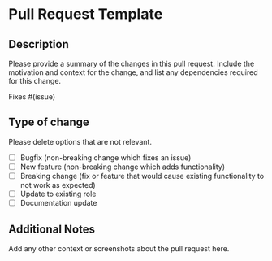 # Pull Request Template

## Description

Please provide a summary of the changes in this pull request. Include the motivation and context for the change, and list any dependencies required for this change.

Fixes #(issue)

## Type of change

Please delete options that are not relevant.

- [ ] Bugfix (non-breaking change which fixes an issue)
- [ ] New feature (non-breaking change which adds functionality)
- [ ] Breaking change (fix or feature that would cause existing functionality to not work as expected)
- [ ] Update to existing role
- [ ] Documentation update

## Additional Notes

Add any other context or screenshots about the pull request here.